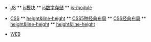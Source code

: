 * [JS](js/js模块)
** [js模块](js/js模块)
** [js数字存储](js/数字在js中的存储)
** [js-module](js/js-module)

* [CSS](CSS/height&line-height)
** [height&line-height](CSS/height&line-height)
** [CSS5种经典布局](CSS/CSS5种经典布局)
** [CSS经典布局](CSS/CSS经典布局)
** [height&line-height](CSS/height&line-height)
** [height&line-height](CSS/height&line-height)


* [WEB](vue3-note/)
